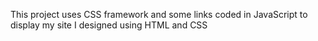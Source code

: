 This project uses CSS framework and some links coded in JavaScript to display my site I designed using HTML and CSS 
